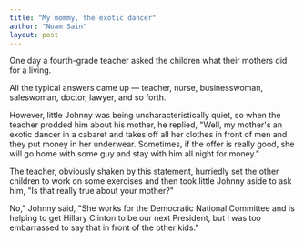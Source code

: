```yaml
---
title: "My mommy, the exotic dancer"
author: "Noam Sain"
layout: post
---
```


One day a fourth-grade teacher asked the children what their mothers did for a living.

All the typical answers came up — teacher, nurse, businesswoman, saleswoman, doctor, lawyer, and so forth.

However, little Johnny was being uncharacteristically quiet, so when the teacher prodded him about his mother, he replied, "Well, my mother's an exotic dancer in a cabaret and takes off all her clothes in front of men and they put money in her underwear. Sometimes, if the offer is really good, she will go home with some guy and stay with him all night for money."

The teacher, obviously shaken by this statement, hurriedly set the other children to work on some exercises and then took little Johnny aside to ask him, "Is that really true about your mother?"

No," Johnny said, "She works for the Democratic National Committee and is helping to get Hillary Clinton to be our next President, but I was too embarrassed to say that in front of the other kids."
